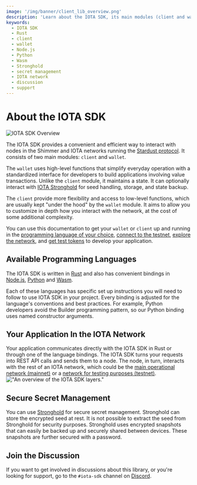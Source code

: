 ```yaml
---
image: '/img/banner/client_lib_overview.png'
description: 'Learn about the IOTA SDK, its main modules (client and wallet), available programming languages (Rust, Node.js, Python, and Wasm), secure secret management using Stronghold, and how to join the discussion and get support.'
keywords:
  - IOTA SDK
  - Rust
  - client
  - wallet
  - Node.js
  - Python
  - Wasm
  - Stronghold
  - secret management
  - IOTA network
  - discussion
  - support
---
```


# About the IOTA SDK

![IOTA SDK Overview](/img/banner/client_lib_overview.png)

The IOTA SDK provides a convenient and efficient way to interact with nodes in the Shimmer
and IOTA networks running the [Stardust protocol](https://wiki.iota.org/shimmer/develop/explanations/what-is-stardust).
It consists of two main modules: `client` and `wallet`.

The `wallet` uses high-level functions that simplify everyday operation with a standardized interface for developers to
build applications involving value transactions. Unlike the `client` module, it maintains a state. It can optionally
interact
with [IOTA Stronghold](https://github.com/iotaledger/stronghold.rs/) for seed handling, storage, and state backup.

The `client` provide more flexibility and access to low-level functions, which are usually kept "under the hood" by the
`wallet` module. It aims to allow you to customize in depth how you interact with the network, at the cost of some
additional
complexity.

You can use this documentation to get your `wallet` or `client` up and running in
the [programming language of your choice](#available-programming-languages), [connect to the testnet](explanations/testnet-and-test-tokens.md#connect-to-the-testnet-api), [explore the network](explanations/testnet-and-test-tokens.md#explore-the-network),
and [get test tokens](explanations/testnet-and-test-tokens.md#get-test-tokens) to develop your application.

## Available Programming Languages

The IOTA SDK is written in [Rust](getting-started/rust.mdx) and also has convenient bindings
in [Node.js](getting-started/nodejs.mdx), [Python](getting-started/python.mdx) and [Wasm](getting-started/wasm.mdx).

Each of these languages has specific set up instructions you will need to follow to use IOTA SDK in your project. Every
binding is adjusted for the language's conventions and best practices. For example, Python developers avoid the Builder
programming pattern, so our Python binding uses named constructor arguments.

## Your Application In the IOTA Network

Your application communicates directly with the IOTA SDK in Rust or through one of the language bindings. The IOTA SDK turns
your requests into REST API calls and sends them to a node. The node, in turn, interacts with the
rest of an IOTA network, which could be
the [main operational network (mainnet)](https://wiki.iota.org/shimmer/develop/explanations/what-is-shimmer/networks/#shimmer-mainnet)
or
a [network for testing purposes (testnet)](https://wiki.iota.org/shimmer/develop/explanations/what-is-shimmer/networks/#public-testnet). !["An overview of the IOTA SDK layers."](/img/layered_overview.png 'An overview of the IOTA SDK layers.')

## Secure Secret Management

You can use [Stronghold](https://wiki.iota.org/shimmer/stronghold.rs/welcome) for secure secret management. Stronghold
can store the encrypted seed at rest. It is not possible to extract the seed from Stronghold for security purposes.
Stronghold uses encrypted snapshots that can easily be backed up and securely shared between devices. These snapshots
are further secured with a password.

## Join the Discussion

If you want to get involved in discussions about this library, or you're looking for support, go to the `#iota-sdk`
channel
on [Discord](https://discord.iota.org).
